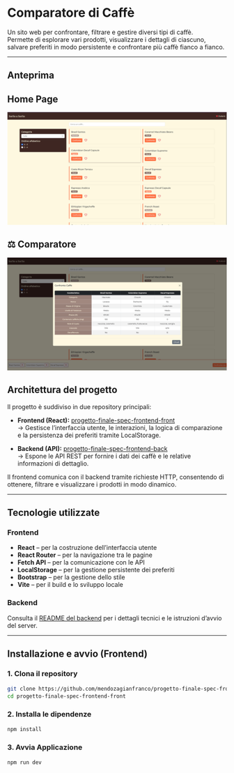 #  Comparatore di Caffè

Un sito web per confrontare, filtrare e gestire diversi tipi di caffè.  
Permette di esplorare vari prodotti, visualizzare i dettagli di ciascuno, salvare preferiti in modo persistente e confrontare più caffè fianco a fianco.

---

##  Anteprima

##  Home Page
![Schermata Home](./public/screenshot/home.jpg)

## ⚖️ Comparatore
![Schermata Comparatore](./public/screenshot/compare.png)

##  Architettura del progetto

Il progetto è suddiviso in due repository principali:

- **Frontend (React):** [progetto-finale-spec-frontend-front](https://github.com/mendozagianfranco/progetto-finale-spec-frontend-front)  
  → Gestisce l’interfaccia utente, le interazioni, la logica di comparazione e la persistenza dei preferiti tramite LocalStorage.

- **Backend (API):** [progetto-finale-spec-frontend-back](https://github.com/mendozagianfranco/progetto-finale-spec-frontend-back)  
  → Espone le API REST per fornire i dati dei caffè e le relative informazioni di dettaglio.

Il frontend comunica con il backend tramite richieste HTTP, consentendo di ottenere, filtrare e visualizzare i prodotti in modo dinamico.

---

##  Tecnologie utilizzate

### Frontend
- **React** – per la costruzione dell’interfaccia utente  
- **React Router** – per la navigazione tra le pagine  
- **Fetch API** – per la comunicazione con le API  
- **LocalStorage** – per la gestione persistente dei preferiti  
- **Bootstrap**  – per la gestione dello stile  
- **Vite** – per il build e lo sviluppo locale

### Backend
Consulta il [README del backend](https://github.com/mendozagianfranco/progetto-finale-spec-frontend-back) per i dettagli tecnici e le istruzioni d’avvio del server.

---

##  Installazione e avvio (Frontend)

### 1. Clona il repository
```bash
git clone https://github.com/mendozagianfranco/progetto-finale-spec-frontend-front.git
cd progetto-finale-spec-frontend-front
```

### 2. Installa le dipendenze
```bash
npm install
```

### 3. Avvia Applicazione
```bash
npm run dev
```
